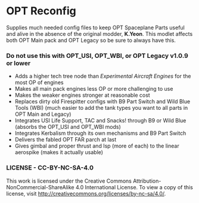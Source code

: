 # OPT Reconfig
Supplies much needed config files to keep OPT Spaceplane Parts useful and alive in the absence of the original modder, **K.Yeon**.
This modlet affects both OPT Main pack and OPT Legacy so be sure to always have this.
### Do not use this with OPT_USI, OPT_WBI, or OPT Legacy v1.0.9 or lower

* Adds a higher tech tree node than *Experimental Aircraft Engines* for the most OP of engines
* Makes all main pack engines less OP or more challenging to use
* Makes the weaker engines stronger at reasonable cost
* Replaces dirty old Firespitter configs with B9 Part Switch and Wild Blue Tools (WBI) (much easier to add the tank types you want to all parts in OPT Main and Legacy)
* Integrates USI Life Support, TAC and Snacks! through B9 or Wild Blue (absorbs the OPT_USI and OPT_WBI mods)
* Integrates Kerbalism through its own mechanisms and B9 Part Switch
* Delivers the fabled OPT FAR parch at last
* Gives gimbal and proper thrust and Isp (more of each) to the linear aerospike (makes it actually usable)

### LICENSE - CC-BY-NC-SA-4.0

This work is licensed under the Creative Commons Attribution-NonCommercial-ShareAlike 4.0 International License. 
To view a copy of this license, visit http://creativecommons.org/licenses/by-nc-sa/4.0/.